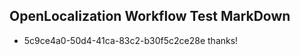 ## OpenLocalization Workflow Test MarkDown
* 5c9ce4a0-50d4-41ca-83c2-b30f5c2ce28e 
thanks!<!--HONumber=Mar16_HO2-->
